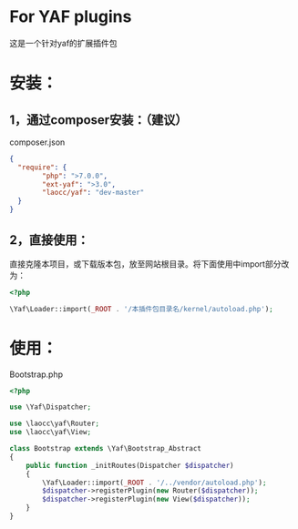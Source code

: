 # For YAF plugins
这是一个针对yaf的扩展插件包



# 安装：
## 1，通过composer安装：（建议）
composer.json
```json
{
  "require": {
        "php": ">7.0.0",
        "ext-yaf": ">3.0",
        "laocc/yaf": "dev-master"
  }
}
```
## 2，直接使用：
直接克隆本项目，或下载版本包，放至网站根目录。将下面使用中import部分改为：
```php
<?php

\Yaf\Loader::import(_ROOT . '/本插件包目录名/kernel/autoload.php');

```


# 使用：
Bootstrap.php
```php
<?php

use \Yaf\Dispatcher;

use \laocc\yaf\Router;
use \laocc\yaf\View;

class Bootstrap extends \Yaf\Bootstrap_Abstract
{
    public function _initRoutes(Dispatcher $dispatcher)
    {
        \Yaf\Loader::import(_ROOT . '/../vendor/autoload.php');
        $dispatcher->registerPlugin(new Router($dispatcher));
        $dispatcher->registerPlugin(new View($dispatcher));
    }
}
```

